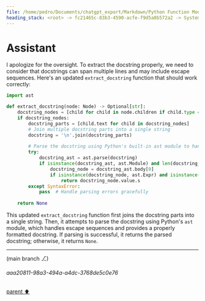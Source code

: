 ```yaml
---
file: /home/pedro/Documents/chatgpt_export/Markdown/Python Function Model Fields.md
heading_stack: <root> -> fc21465c-83b3-4590-acfe-f9d5a0b572a2 -> System -> cb3c4449-2fc8-4ce1-92fe-9a4f04da2133 -> System -> aaa21556-5253-4a46-a033-9f889d8f4fe6 -> User -> d61e28b4-86e0-47ae-a9f7-3ac02d241d40 -> Assistant -> aaa23a57-506a-4481-9176-60c22bd16ebf -> User -> 80d1fe06-a661-4cfe-834d-cc0c0f73ed70 -> Assistant -> aaa2cba1-09a9-4470-b1b7-d9847cf69842 -> User -> 557b8e25-f737-466e-880c-7323000b11c9 -> Assistant -> aaa2ecf2-c237-44f1-a584-88b71182ed75 -> User -> 3c2727b5-66c7-4eab-bd7d-3c0c192b1b09 -> Assistant -> aaa272c5-3631-4746-a0f3-1619a476f340 -> User -> 5f2e0949-a723-4535-9ada-f9932c1a4bae -> Assistant
---
```

# Assistant

I apologize for the oversight. To extract the docstring properly, we need to consider that docstrings can span multiple lines and may include escape sequences. Here's an updated `extract_docstring` function that should work correctly:

```python
import ast

def extract_docstring(node: Node) -> Optional[str]:
    docstring_nodes = [child for child in node.children if child.type == 'string']
    if docstring_nodes:
        docstring_parts = [child.text for child in docstring_nodes]
        # Join multiple docstring parts into a single string
        docstring = '\n'.join(docstring_parts)
        
        # Parse the docstring using Python's built-in ast module to handle escape sequences
        try:
            docstring_ast = ast.parse(docstring)
            if isinstance(docstring_ast, ast.Module) and len(docstring_ast.body) == 1:
                docstring_node = docstring_ast.body[0]
                if isinstance(docstring_node, ast.Expr) and isinstance(docstring_node.value, ast.Str):
                    return docstring_node.value.s
        except SyntaxError:
            pass  # Handle parsing errors gracefully
        
    return None
```

This updated `extract_docstring` function first joins the docstring parts into a single string. Then, it attempts to parse the docstring using Python's `ast` module, which handles escape sequences and provides a properly formatted docstring. If parsing is successful, it returns the parsed docstring; otherwise, it returns `None`.

---

(main branch ⎇)
###### aaa20811-98a3-494a-a4dc-3768de5c0e76
[parent ⬆️](#3c2727b5-66c7-4eab-bd7d-3c0c192b1b09)
